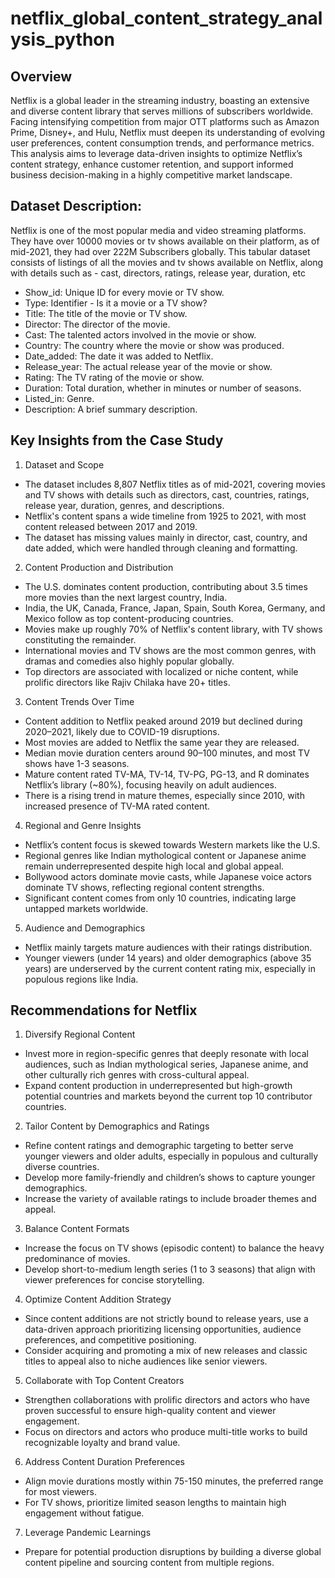 # netflix_global_content_strategy_analysis_python

## Overview
Netflix is a global leader in the streaming industry, boasting an extensive and diverse content library that serves millions of subscribers worldwide. Facing intensifying competition from major OTT platforms such as Amazon Prime, Disney+, and Hulu, Netflix must deepen its understanding of evolving user preferences, content consumption trends, and performance metrics. This analysis aims to leverage data-driven insights to optimize Netflix’s content strategy, enhance customer retention, and support informed business decision-making in a highly competitive market landscape. <br>

## Dataset Description:
Netflix is one of the most popular media and video streaming platforms. They have over 10000 movies or tv shows available on their platform, as of mid-2021, they had over 222M Subscribers globally. This tabular dataset consists of listings of all the movies and tv shows available on Netflix, along with details such as - cast, directors, ratings, release year, duration, etc <br>
- Show_id: Unique ID for every movie or TV show. <br>
- Type: Identifier - Is it a movie or a TV show? <br>
- Title: The title of the movie or TV show. <br>
- Director: The director of the movie. <br>
- Cast: The talented actors involved in the movie or show. <br>
- Country: The country where the movie or show was produced. <br>
- Date_added: The date it was added to Netflix. <br>
- Release_year: The actual release year of the movie or show. <br>
- Rating: The TV rating of the movie or show. <br>
- Duration: Total duration, whether in minutes or number of seasons. <br>
- Listed_in: Genre. <br>
- Description: A brief summary description. <br>

## Key Insights from the Case Study
1. Dataset and Scope <br>
  - The dataset includes 8,807 Netflix titles as of mid-2021, covering movies and TV shows with details such as directors, cast, countries, ratings, release year, duration, genres, and descriptions. <br>
  - Netflix's content spans a wide timeline from 1925 to 2021, with most content released between 2017 and 2019. <br>
  - The dataset has missing values mainly in director, cast, country, and date added, which were handled through cleaning and formatting. <br>

2. Content Production and Distribution <br>
  - The U.S. dominates content production, contributing about 3.5 times more movies than the next largest country, India. <br>
  - India, the UK, Canada, France, Japan, Spain, South Korea, Germany, and Mexico follow as top content-producing countries. <br>
  - Movies make up roughly 70% of Netflix's content library, with TV shows constituting the remainder. <br>
  - International movies and TV shows are the most common genres, with dramas and comedies also highly popular globally. <br>
  - Top directors are associated with localized or niche content, while prolific directors like Rajiv Chilaka have 20+ titles. <br>

3. Content Trends Over Time <br>
  - Content addition to Netflix peaked around 2019 but declined during 2020–2021, likely due to COVID-19 disruptions. <br>
  - Most movies are added to Netflix the same year they are released. <br>
  - Median movie duration centers around 90–100 minutes, and most TV shows have 1-3 seasons. <br>
  - Mature content rated TV-MA, TV-14, TV-PG, PG-13, and R dominates Netflix’s library (~80%), focusing heavily on adult audiences. <br>
  - There is a rising trend in mature themes, especially since 2010, with increased presence of TV-MA rated content. <br>

4. Regional and Genre Insights <br>
  - Netflix’s content focus is skewed towards Western markets like the U.S. <br>
  - Regional genres like Indian mythological content or Japanese anime remain underrepresented despite high local and global appeal. <br>
  - Bollywood actors dominate movie casts, while Japanese voice actors dominate TV shows, reflecting regional content strengths. <br>
  - Significant content comes from only 10 countries, indicating large untapped markets worldwide. <br>

5. Audience and Demographics <br>
  - Netflix mainly targets mature audiences with their ratings distribution. <br>
  - Younger viewers (under 14 years) and older demographics (above 35 years) are underserved by the current content rating mix, especially in populous regions like India. <br>

## Recommendations for Netflix
1. Diversify Regional Content <br>
  - Invest more in region-specific genres that deeply resonate with local audiences, such as Indian mythological series, Japanese anime, and other culturally rich genres with cross-cultural appeal. <br>
  - Expand content production in underrepresented but high-growth potential countries and markets beyond the current top 10 contributor countries. <br>

2. Tailor Content by Demographics and Ratings <br>
  - Refine content ratings and demographic targeting to better serve younger viewers and older adults, especially in populous and culturally diverse countries. <br>
  - Develop more family-friendly and children’s shows to capture younger demographics. <br>
  - Increase the variety of available ratings to include broader themes and appeal. <br>

3. Balance Content Formats <br>
  - Increase the focus on TV shows (episodic content) to balance the heavy predominance of movies. <br>
  - Develop short-to-medium length series (1 to 3 seasons) that align with viewer preferences for concise storytelling. <br>

4. Optimize Content Addition Strategy <br>
  - Since content additions are not strictly bound to release years, use a data-driven approach prioritizing licensing opportunities, audience preferences, and competitive positioning. <br>
  - Consider acquiring and promoting a mix of new releases and classic titles to appeal also to niche audiences like senior viewers. <br>

5. Collaborate with Top Content Creators <br>
  - Strengthen collaborations with prolific directors and actors who have proven successful to ensure high-quality content and viewer engagement. <br>
  - Focus on directors and actors who produce multi-title works to build recognizable loyalty and brand value. <br>

6. Address Content Duration Preferences <br>
  - Align movie durations mostly within 75-150 minutes, the preferred range for most viewers. <br>
  - For TV shows, prioritize limited season lengths to maintain high engagement without fatigue. <br>

7. Leverage Pandemic Learnings <br>
  - Prepare for potential production disruptions by building a diverse global content pipeline and sourcing content from multiple regions. <br>
